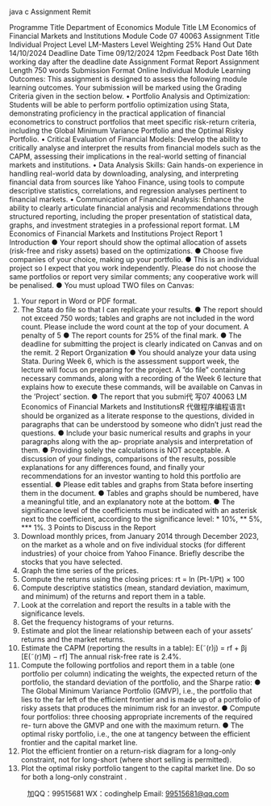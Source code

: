 java c
Assignment Remit 

Programme Title 
Department of Economics 
Module Title 
LM Economics of Financial Markets and Institutions 
Module Code 
07 40063 
Assignment Title 
Individual Project 
Level 
LM-Masters Level 
Weighting 
25% 
Hand Out Date 
14/10/2024 
Deadline Date  Time 
09/12/2024 
12pm 
Feedback Post Date 
16th working day after the deadline date 
Assignment Format 
Report 
Assignment Length 
750 words 
Submission Format 
Online 
Individual 
Module Learning Outcomes: 
This assignment   is designed to assess the following   module   learning   outcomes.   Your   submission will   be   marked   using the Grading Criteria given   in the   section   below.
• Portfolio Analysis and Optimization: Students will   be able to   perform   portfolio   optimization using Stata, demonstrating   proficiency   in the   practical application of financial econometrics to   construct portfolios that meet specific   risk-return criteria,   including the   Global   Minimum Variance   Portfolio and the Optimal   Risky   Portfolio.
• Critical Evaluation of Financial Models:   Develop the ability to critically   analyse   and interpret the results from financial models such as   the   CAPM,   assessing   their   implications   in   the real-world setting of financial markets   and   institutions. 
• Data Analysis Skills: Gain   hands-on experience in   handling   real-world   data   by   downloading,   analysing, and   interpreting financial data from sources   like Yahoo   Finance, using tools to compute descriptive statistics, correlations, and regression analyses   pertinent   to financial   markets. 
• Communication of Financial Analysis:   Enhance the ability to clearly   articulate financial   analysis and recommendations through structured reporting,   including the   proper presentation of statistical data, graphs, and   investment strategies   in a   professional   report   format.
LM Economics of Financial Markets and Institutions 
Project Report
1 Introduction 
●   Your report should show the optimal   allocation of   assets   (risk-free   and   risky   assets)   based   on   the   optimizations.
●   Choose   five   companies   of your   choice,   making   up   your   portfolio.
●   This   is   an   individual   project   so   I   expect   that   you   work   independently.      Please   do   not   choose the same portfolios or   report   very   similar   comments;   any   cooperative   work   will   be penalised.
●   You   must   upload TWO files   on   Canvas:
1.   Your   report   in   Word   or   PDF   format.
2.   The   Stata   do   file   so   that   I   can   replicate   your   results.
●   The report should not exceed 750 words; tables   and   graphs   are   not   included   in   the   word   count.   Please   include   the   word   count   at   the   top   of your   document.   A   penalty   of 5
●   The   report   counts   for 25% of the   final   mark.
● The deadline for submitting the project is clearly indicated on Canvas and on the remit.
2          Report Organization 
●   You   should   analyze   your   data   using Stata. During Week 6, which is the    assessment   support   week,   the   lecture   will   focus   on   preparing   for   the   project.   A   ”do   file”   containing necessary   commands,   along   with   a   recording   of the   Week   6   lecture   that   explains   how   to execute   these   commands,   will   be   available   on   Canvas   in   the   ’Project’   section.
●   The   report   that   you   submi代 写07 40063 LM Economics of Financial Markets and InstitutionsR
代做程序编程语言t   should   be   organized   as   a   literate   response   to   the   questions,   divided   in   paragraphs   that   can   be   understood   by   someone   who   didn’t   just   read   the   questions.
●   Include   your   basic   numerical   results   and   graphs   in   your   paragraphs   along   with   the   ap-   propriate   analysis   and   interpretation   of   them.
●   Providing   solely   the   calculations   is NOT acceptable. A discussion of your    findings,   comparisons   of   the   results,   possible   explanations   for   any   differences   found,   and   finally   your   recommendations   for   an   investor   wanting   to   hold   this   portfolio   are   essential.
●   Please   edit   tables   and   graphs   from   Stata   before   inserting   them   in   the   document.
●   Tables   and graphs should be numbered,   have   a   meaningful   title,   and   an   explanatory   note   at   the   bottom.
●   The   significance   level   of   the   coefficients   must   be   indicated   with   an   asterisk   next   to   the   coefficient,   according   to   the   significance   level:   *   10%,   **   5%,   ***   1%.
3 Points to Discuss in the Report 
1.    Download   monthly   prices,   from   January   2014   through   December   2023,   on   the   market   as   a   whole   and   on   five   individual   stocks   (for   different   industries)   of your   choice   from Yahoo   Finance.   Briefly   describe   the   stocks   that   you   have   selected.
2.    Graph   the   time   series   of the   prices.
3.    Compute   the   returns   using   the   closing   prices:
rt = ln (Pt-1/Pt) × 100
4.    Compute   descriptive   statistics   (mean,   standard   deviation,   maximum,   and   minimum)   of   the   returns   and   report   them   in   a   table.
5.    Look   at   the   correlation   and   report   the   results   in   a   table   with   the   significance   levels.
6.    Get   the   frequency   histograms   of your   returns.
7.    Estimate   and   plot   the   linear   relationship   between   each   of   your   assets’   returns   and   the   market   returns.
8.   Estimate   the   CAPM   (reporting   the   results   in   a   table):
E(˜(r)j) = rf    +   βj      [E(˜(r)M) −   rf] 
The   annual   risk-free   rate   is   2.4%.
9.    Compute   the   following   portfolios   and   report   them   in   a   table   (one   portfolio   per   column) indicating   the   weights, the   expected   return   of   the   portfolio, the   standard   deviation   of   the portfolio,   and   the   Sharpe   ratio:
●   The   Global   Minimum   Variance   Portfolio   (GMVP), i.e., the   portfolio   that   lies   to   the far   left   of   the   efficient   frontier   and   is   made   up   of   a   portfolio   of   risky   assets   that   produces   the   minimum   risk   for   an   investor.
●   Compute   four   portfolios:   three   choosing   appropriate   increments   of the   required   re-   turn   above   the   GMVP   and   one   with   the   maximum   return.
●   The   optimal   risky   portfolio,   i.e.,   the   one   at   tangency   between   the   efficient   frontier   and   the   capital   market   line.
10.   Plot   the   efficient   frontier   on   a   return-risk   diagram   for   a   long-only   constraint,   not   for long-short   (where   short   selling   is   permitted).
11.   Plot   the   optimal   risky   portfolio   tangent   to   the   capital   market   line.      Do   so   for   both   a long-only   constraint   .







         
加QQ：99515681  WX：codinghelp  Email: 99515681@qq.com
